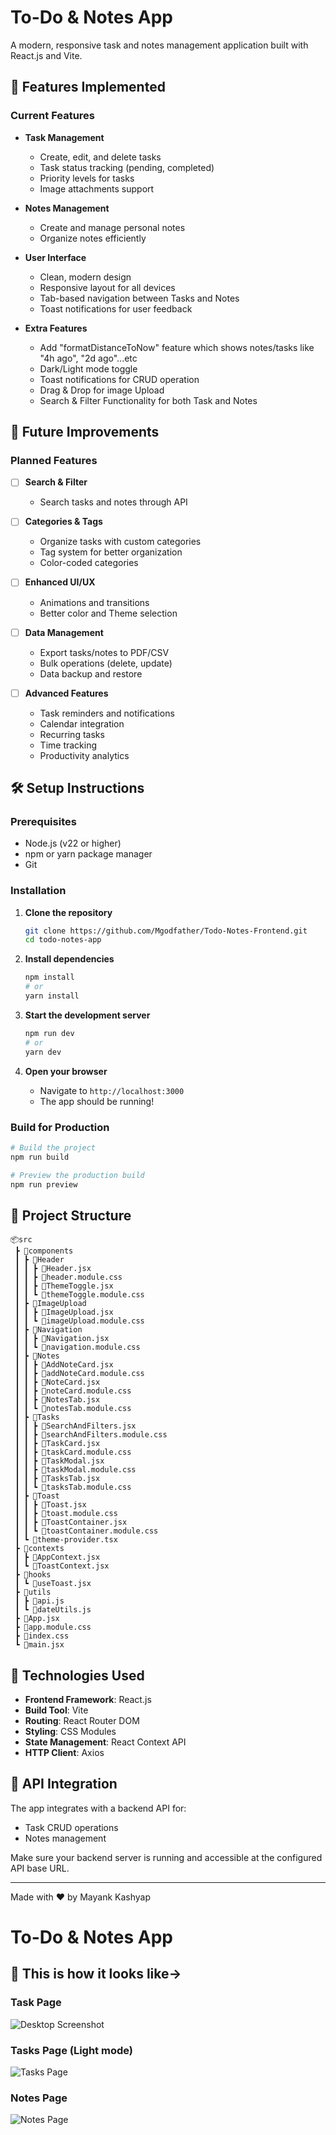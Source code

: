 # To-Do & Notes App

A modern, responsive task and notes management application built with React.js and Vite.

## 🚀 Features Implemented

### Current Features
- **Task Management**
  - Create, edit, and delete tasks
  - Task status tracking (pending, completed)
  - Priority levels for tasks
  - Image attachments support

- **Notes Management**
  - Create and manage personal notes
  - Organize notes efficiently

- **User Interface**
  - Clean, modern design
  - Responsive layout for all devices
  - Tab-based navigation between Tasks and Notes
  - Toast notifications for user feedback

- **Extra Features**
  - Add "formatDistanceToNow" feature which shows notes/tasks like "4h ago", "2d ago"...etc
  - Dark/Light mode toggle
  - Toast notifications for CRUD operation
  - Drag & Drop for image Upload
  - Search & Filter Functionality for both Task and Notes


## 🔮 Future Improvements

### Planned Features
- [ ] **Search & Filter**
  - Search tasks and notes through API

- [ ] **Categories & Tags**
  - Organize tasks with custom categories
  - Tag system for better organization
  - Color-coded categories

- [ ] **Enhanced UI/UX**
  - Animations and transitions
  - Better color and Theme selection

- [ ] **Data Management**
  - Export tasks/notes to PDF/CSV
  - Bulk operations (delete, update)
  - Data backup and restore


- [ ] **Advanced Features**
  - Task reminders and notifications
  - Calendar integration
  - Recurring tasks
  - Time tracking
  - Productivity analytics

## 🛠️ Setup Instructions

### Prerequisites
- Node.js (v22 or higher)
- npm or yarn package manager
- Git

### Installation

1. **Clone the repository**
   ```bash
   git clone https://github.com/Mgodfather/Todo-Notes-Frontend.git
   cd todo-notes-app
   ```

2. **Install dependencies**
   ```bash
   npm install
   # or
   yarn install
   ```

3. **Start the development server**
   ```bash
   npm run dev
   # or
   yarn dev
   ```

4. **Open your browser**
   - Navigate to `http://localhost:3000`
   - The app should be running!

### Build for Production

```bash
# Build the project
npm run build

# Preview the production build
npm run preview
```

## 📁 Project Structure

```
📦src
 ┣ 📂components
 ┃ ┣ 📂Header
 ┃ ┃ ┣ 📜Header.jsx
 ┃ ┃ ┣ 📜header.module.css
 ┃ ┃ ┣ 📜ThemeToggle.jsx
 ┃ ┃ ┗ 📜themeToggle.module.css
 ┃ ┣ 📂ImageUpload
 ┃ ┃ ┣ 📜ImageUpload.jsx
 ┃ ┃ ┗ 📜imageUpload.module.css
 ┃ ┣ 📂Navigation
 ┃ ┃ ┣ 📜Navigation.jsx
 ┃ ┃ ┗ 📜navigation.module.css
 ┃ ┣ 📂Notes
 ┃ ┃ ┣ 📜AddNoteCard.jsx
 ┃ ┃ ┣ 📜addNoteCard.module.css
 ┃ ┃ ┣ 📜NoteCard.jsx
 ┃ ┃ ┣ 📜noteCard.module.css
 ┃ ┃ ┣ 📜NotesTab.jsx
 ┃ ┃ ┗ 📜notesTab.module.css
 ┃ ┣ 📂Tasks
 ┃ ┃ ┣ 📜SearchAndFilters.jsx
 ┃ ┃ ┣ 📜searchAndFilters.module.css
 ┃ ┃ ┣ 📜TaskCard.jsx
 ┃ ┃ ┣ 📜taskCard.module.css
 ┃ ┃ ┣ 📜TaskModal.jsx
 ┃ ┃ ┣ 📜taskModal.module.css
 ┃ ┃ ┣ 📜TasksTab.jsx
 ┃ ┃ ┗ 📜tasksTab.module.css
 ┃ ┣ 📂Toast
 ┃ ┃ ┣ 📜Toast.jsx
 ┃ ┃ ┣ 📜toast.module.css
 ┃ ┃ ┣ 📜ToastContainer.jsx
 ┃ ┃ ┗ 📜toastContainer.module.css
 ┃ ┗ 📜theme-provider.tsx
 ┣ 📂contexts
 ┃ ┣ 📜AppContext.jsx
 ┃ ┗ 📜ToastContext.jsx
 ┣ 📂hooks
 ┃ ┗ 📜useToast.jsx
 ┣ 📂utils
 ┃ ┣ 📜api.js
 ┃ ┗ 📜dateUtils.js
 ┣ 📜App.jsx
 ┣ 📜app.module.css
 ┣ 📜index.css
 ┗ 📜main.jsx
```

## 🔧 Technologies Used

- **Frontend Framework**: React.js
- **Build Tool**: Vite
- **Routing**: React Router DOM
- **Styling**: CSS Modules
- **State Management**: React Context API
- **HTTP Client**: Axios 

## 📝 API Integration

The app integrates with a backend API for:
- Task CRUD operations
- Notes management

Make sure your backend server is running and accessible at the configured API base URL.

---

Made with ❤️ by Mayank Kashyap

# To-Do & Notes App

## 📱 This is how it looks like->

### Task Page
![Desktop Screenshot](./public/images/img1.png)

### Tasks Page (Light mode)
![Tasks Page](./public/images/img3.png)

### Notes Page
![Notes Page](./public/images/img2.png)

